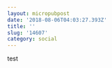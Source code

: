 ```yaml
---
layout: micropubpost
date: '2018-08-06T04:03:27.393Z'
title: ''
slug: '14607'
category: social
---
```

test
